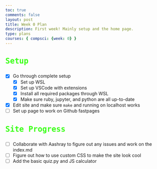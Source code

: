 ```yaml
---
toc: true
comments: false
layout: post
title: Week 0 Plan 
description: First week! Mainly setup and the home page.
type: plans
courses: { compsci: {week: 0} }
---
```


<style>
h3::before {  
  transform: scaleX(0);
  transform-origin: bottom right;
}

h3:hover::before {
  transform: scaleX(1);
  transform-origin: bottom left;
}

h3::before {
  content: " ";
  display: block;
  position: absolute;
  top: 0; right: 0; bottom: 0; left: 0;
  inset: 0 0 0 0;
  background: rgb(0, 0, 0);
  z-index: -1;
  transition: transform .3s ease;
}

h3 {
  position: relative;
  color: #39FF14;
  font-size: 1.5rem;
  font-family: Monospace;
}
</style>




### Setup
- [x] Go through complete setup
    - [x] Set up WSL
    - [x] Set up VSCode with extensions
    - [x] Install all required packages through WSL
    - [x] Make sure ruby, jupyter, and python are all up-to-date
- [x] Edit site and make sure `make` and running on localhost works
- [ ] Set up page to work on Github fastpages

### Site Progress
- [ ] Collaborate with Aashray to figure out any issues and work on the index.md
- [ ] Figure out how to use custom CSS to make the site look cool
- [ ] Add the basic quiz.py and JS calculator
